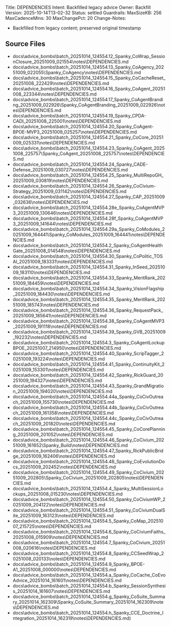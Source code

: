 Title: DEPENDENCIES
Intent: Backfilled legacy advice
Owner: Backfill
Version: 2025-10-14T13-02-32
Status: settled
Guardrails:
  MaxSizeKB: 256
  MaxCadenceMins: 30
  MaxChangePct: 20
Change-Notes:
  - Backfilled from legacy content; preserved original timestamp

## Source Files
- docs\advice_bombs\batch_20251014_124554\.12_Spanky_CoWrap_SessionClosure_20251009_021554\notes\DEPENDENCIES.md
- docs\advice_bombs\batch_20251014_124554\.13_Spanky_CoAgency_20251009_022055\Spanky_CoAgency\notes\DEPENDENCIES.md
- docs\advice_bombs\batch_20251014_124554\.15_Spanky_CoCacheReset_20251008_222429\notes\DEPENDENCIES.md
- docs\advice_bombs\batch_20251014_124554\.16_Spanky_CoAgent_20251008_223344\notes\DEPENDENCIES.md
- docs\advice_bombs\batch_20251014_124554\.17_Spanky_CoAgentBranding_20251009_022926\Spanky_CoAgentBranding_20251009_022926\notes\DEPENDENCIES.md
- docs\advice_bombs\batch_20251014_124554\.19_Spanky_CPDA-CADI_20251008_225001\notes\DEPENDENCIES.md
- docs\advice_bombs\batch_20251014_124554\.20_Spanky_CoAgent-BPOE-MVP3_20251009_025257\notes\DEPENDENCIES.md
- docs\advice_bombs\batch_20251014_124554\.21_Spanky_CoCore_20251009_025331\notes\DEPENDENCIES.md
- docs\advice_bombs\batch_20251014_124554\.23_Spanky_CoAgent_20251008_225757\Spanky_CoAgent_20251008_225757\notes\DEPENDENCIES.md
- docs\advice_bombs\batch_20251014_124554\.24_Spanky_CADE-Defense_20251009_030727\notes\DEPENDENCIES.md
- docs\advice_bombs\batch_20251014_124554\.25_Spanky_MultiRepoGH_20251009_030819\notes\DEPENDENCIES.md
- docs\advice_bombs\batch_20251014_124554\.26_Spanky_CoCivium-Strategy_20251009_031142\notes\DEPENDENCIES.md
- docs\advice_bombs\batch_20251014_124554\.27_Spanky_CAP_20251009_032636\notes\DEPENDENCIES.md
- docs\advice_bombs\batch_20251014_124554\.28e_Spanky_CoAgentMVP3_20251009_130646\notes\DEPENDENCIES.md
- docs\advice_bombs\batch_20251014_124554\.28f_Spanky_CoAgentMVP3_20251009_141644\notes\DEPENDENCIES.md
- docs\advice_bombs\batch_20251014_124554\.29a_Spanky_CoModules_20251009_164441\Spanky_CoModules_20251009_164441\notes\DEPENDENCIES.md
- docs\advice_bombs\batch_20251014_124554\.2_Spanky_CoAgentHealthGate_20251008_014548\notes\DEPENDENCIES.md
- docs\advice_bombs\batch_20251014_124554\.30_Spanky_CoPolitic_TOSAI_20251009_183331\notes\DEPENDENCIES.md
- docs\advice_bombs\batch_20251014_124554\.31_Spanky_InSeed_20251009_183110\notes\DEPENDENCIES.md
- docs\advice_bombs\batch_20251014_124554\.33_Spanky_MeritRank_20251009_184459\notes\DEPENDENCIES.md
- docs\advice_bombs\batch_20251014_124554\.34_Spanky_VisionFlagship_20251009_184430\notes\DEPENDENCIES.md
- docs\advice_bombs\batch_20251014_124554\.35_Spanky_MeritRank_20251009_185743\notes\DEPENDENCIES.md
- docs\advice_bombs\batch_20251014_124554\.36_Spanky_RequestPack_20251009_185641\notes\DEPENDENCIES.md
- docs\advice_bombs\batch_20251014_124554\.38_Spanky_CoAgentMVP3_20251009_191118\notes\DEPENDENCIES.md
- docs\advice_bombs\batch_20251014_124554\.39_Spanky_GVB_20251009_192232\notes\DEPENDENCIES.md
- docs\advice_bombs\batch_20251014_124554\.3_Spanky_CoAgentLockupBPOE_20251007_214950\notes\DEPENDENCIES.md
- docs\advice_bombs\batch_20251014_124554\.40_Spanky_ScripTagger_20251009_193224\notes\DEPENDENCIES.md
- docs\advice_bombs\batch_20251014_124554\.41_Spanky_ContinuityKit_20251009_153301\notes\DEPENDENCIES.md
- docs\advice_bombs\batch_20251014_124554\.42_Spanky_RickGuard_20251009_194327\notes\DEPENDENCIES.md
- docs\advice_bombs\batch_20251014_124554\.43_Spanky_GrandMigration_20251009_194020\notes\DEPENDENCIES.md
- docs\advice_bombs\batch_20251014_124554\.44a_Spanky_CoCivOutreach_20251009_155730\notes\DEPENDENCIES.md
- docs\advice_bombs\batch_20251014_124554\.44b_Spanky_CoCivOutreach_20251009_161358\notes\DEPENDENCIES.md
- docs\advice_bombs\batch_20251014_124554\.44c_Spanky_CoCivOutreach_20251009_201820\notes\DEPENDENCIES.md
- docs\advice_bombs\batch_20251014_124554\.45_Spanky_CoCorePlanning_20251009_201052\notes\DEPENDENCIES.md
- docs\advice_bombs\batch_20251014_124554\.46_Spanky_CoCivium_20251009_161652\Spanky_Build\notes\DEPENDENCIES.md
- docs\advice_bombs\batch_20251014_124554\.47_Spanky_RickPublicBridge_20251009_162406\notes\DEPENDENCIES.md
- docs\advice_bombs\batch_20251014_124554\.48_Spanky_CoEvolutionDocs_20251009_202452\notes\DEPENDENCIES.md
- docs\advice_bombs\batch_20251014_124554\.49_Spanky_CoCivium_20251009_202805\Spanky_CoCivium_20251009_202805\notes\DEPENDENCIES.md
- docs\advice_bombs\batch_20251014_124554\.4_Spanky_MultiSessionLockups_20251008_015230\notes\DEPENDENCIES.md
- docs\advice_bombs\batch_20251014_124554\.50_Spanky_CoCiviumWP_20251009_204122\notes\DEPENDENCIES.md
- docs\advice_bombs\batch_20251014_124554\.51_Spanky_CoCiviumDualSite_20251009_163123\notes\DEPENDENCIES.md
- docs\advice_bombs\batch_20251014_124554\.5_Spanky_CoMap_20251007_215725\notes\DEPENDENCIES.md
- docs\advice_bombs\batch_20251014_124554\.6_Spanky_CoCiviumFaiths_20251008_015909\notes\DEPENDENCIES.md
- docs\advice_bombs\batch_20251014_124554\.7_Spanky_CoCivium_20251008_020616\notes\DEPENDENCIES.md
- docs\advice_bombs\batch_20251014_124554\.8_Spanky_CCSeedWrap_20251008_020133\notes\DEPENDENCIES.md
- docs\advice_bombs\batch_20251014_124554\.9_Spanky_BPOE-A1_20251008_000000\notes\DEPENDENCIES.md
- docs\advice_bombs\batch_20251014_124554\.a_Spanky_CoCache_CoEvoAdvice_20251014_161601\notes\DEPENDENCIES.md
- docs\advice_bombs\batch_20251014_124554\.b_Spanky_SessionSynthesis_20251014_161607\notes\DEPENDENCIES.md
- docs\advice_bombs\batch_20251014_124554\.g_Spanky_CoSuite_Summary_20251014_162309\Spanky_CoSuite_Summary_20251014_162309\notes\DEPENDENCIES.md
- docs\advice_bombs\batch_20251014_124554\.h_Spanky_CCE_Doctrine_Integration_20251014_162319\notes\DEPENDENCIES.md)
